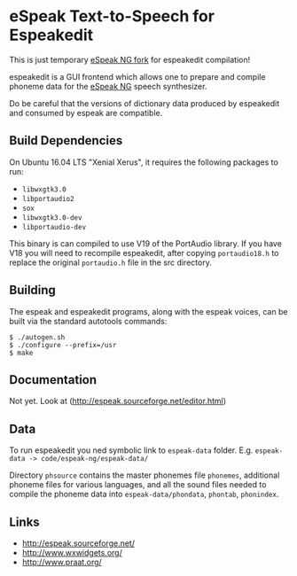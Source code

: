 # eSpeak Text-to-Speech for Espeakedit

This is just temporary [eSpeak NG fork](https://github.com/espeak-ng/espeak-ng/) for espeakedit compilation!

espeakedit is a GUI frontend which allows one to prepare and compile phoneme
data for the [eSpeak NG](https://github.com/espeak-ng/espeak-ng/) speech synthesizer.

Do be careful that the versions of dictionary data produced by espeakedit and
consumed by espeak are compatible.


## Build Dependencies

On Ubuntu 16.04 LTS "Xenial Xerus", it requires the following packages
to run:
 * `libwxgtk3.0`
 * `libportaudio2`
 * `sox`
 * `libwxgtk3.0-dev`
 * `libportaudio-dev`

This binary is can compiled to use V19 of the PortAudio library.  If you have
V18 you will need to recompile espeakedit, after copying `portaudio18.h` to
replace the original `portaudio.h` file in the src directory.


## Building

The espeak and espeakedit programs, along with the espeak voices, can
be built via the standard autotools commands:

	$ ./autogen.sh
	$ ./configure --prefix=/usr
	$ make

## Documentation

Not yet.  Look at (http://espeak.sourceforge.net/editor.html)

## Data

To run espeakedit you ned symbolic link to `espeak-data` folder.
E.g. `espeak-data -> code/espeak-ng/espeak-data/`

Directory `phsource` contains the master phonemes file `phonemes`, additional
phoneme files for various languages, and all the sound files needed to compile
the phoneme data into `espeak-data/phondata`, `phontab`, `phonindex`.

## Links

* http://espeak.sourceforge.net/
* http://www.wxwidgets.org/
* http://www.praat.org/




